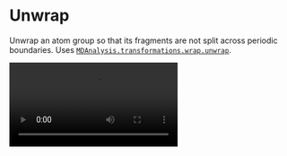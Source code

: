 # Unwrap

Unwrap an atom group so that its fragments are not split across periodic boundaries. Uses [`MDAnalysis.transformations.wrap.unwrap`](https://docs.mdanalysis.org/stable/documentation_pages/transformations/wrap.html#MDAnalysis.transformations.wrap.unwrap).


<video controls>
  <source src="../../movies/mda-tui-unwrap.mp4" type="video/mp4">
</video>
